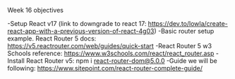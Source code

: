 Week 16 objectives

-Setup React v17 (link to downgrade to react 17: https://dev.to/lowla/create-react-app-with-a-previous-version-of-react-4g03)
-Basic router setup example. React Router 5 docs: https://v5.reactrouter.com/web/guides/quick-start
-React Router 5 w3 Schools reference: https://www.w3schools.com/react/react_router.asp
-Install React Router v5: npm i react-router-dom@5.0.0
-Guide we will be following: https://www.sitepoint.com/react-router-complete-guide/
